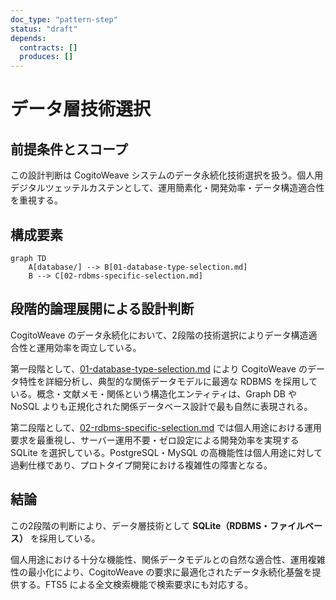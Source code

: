 ```yaml
---
doc_type: "pattern-step"
status: "draft"
depends:
  contracts: []
  produces: []
---
```


# データ層技術選択

## 前提条件とスコープ

この設計判断は CogitoWeave システムのデータ永続化技術選択を扱う。個人用デジタルツェッテルカステンとして、運用簡素化・開発効率・データ構造適合性を重視する。

## 構成要素

```mermaid
graph TD
    A[database/] --> B[01-database-type-selection.md]
    B --> C[02-rdbms-specific-selection.md]
```

## 段階的論理展開による設計判断

CogitoWeave のデータ永続化において、2段階の技術選択によりデータ構造適合性と運用効率を両立している。

第一段階として、[01-database-type-selection.md](01-database-type-selection.md) により CogitoWeave のデータ特性を詳細分析し、典型的な関係データモデルに最適な RDBMS を採用している。概念・文献メモ・関係という構造化エンティティは、Graph DB や NoSQL よりも正規化された関係データベース設計で最も自然に表現される。

第二段階として、[02-rdbms-specific-selection.md](02-rdbms-specific-selection.md) では個人用途における運用要求を最重視し、サーバー運用不要・ゼロ設定による開発効率を実現する SQLite を選択している。PostgreSQL・MySQL の高機能性は個人用途に対して過剰仕様であり、プロトタイプ開発における複雑性の障害となる。

## 結論

この2段階の判断により、データ層技術として **SQLite（RDBMS・ファイルベース）** を採用している。

個人用途における十分な機能性、関係データモデルとの自然な適合性、運用複雑性の最小化により、CogitoWeave の要求に最適化されたデータ永続化基盤を提供する。FTS5 による全文検索機能で検索要求にも対応する。
